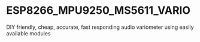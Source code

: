 # ESP8266_MPU9250_MS5611_VARIO
DIY friendly, cheap, accurate, fast responding audio variometer using easily available modules
